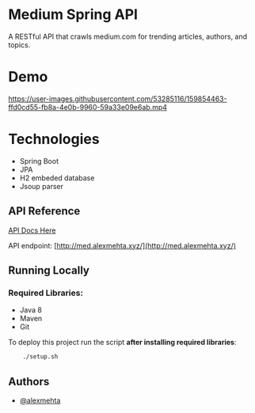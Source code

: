 
# Medium Spring API

A RESTful API that crawls medium.com for trending articles, authors, and topics.


# Demo



https://user-images.githubusercontent.com/53285116/159854463-ffd0cd55-fb8a-4e0b-9960-59a33e09e6ab.mp4





# Technologies

- Spring Boot 
- JPA 
- H2 embeded database
- Jsoup parser






## API Reference

[API Docs Here](https://github.com/alexmehta/medium-scraper/blob/main/docs/API%20docs.md)

API endpoint: [http://med.alexmehta.xyz/](http://med.alexmehta.xyz/)
## Running Locally

### Required Libraries:
- Java 8 
- Maven
- Git

To deploy this project run the script **after installing required libraries**:
```bash
    ./setup.sh
```






## Authors

- [@alexmehta](https://www.github.com/alexmehta)





